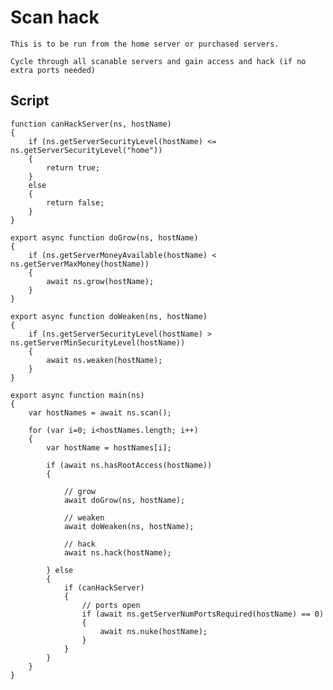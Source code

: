 # Scan hack

    This is to be run from the home server or purchased servers.
    
    Cycle through all scanable servers and gain access and hack (if no extra ports needed)
    
## Script

    function canHackServer(ns, hostName)
    {
        if (ns.getServerSecurityLevel(hostName) <= ns.getServerSecurityLevel("home"))
        {
            return true;
        }
        else
        {
            return false;
        }
    }

    export async function doGrow(ns, hostName)
    {
        if (ns.getServerMoneyAvailable(hostName) < ns.getServerMaxMoney(hostName))
        {
            await ns.grow(hostName);
        } 
    }

    export async function doWeaken(ns, hostName)
    {
        if (ns.getServerSecurityLevel(hostName) > ns.getServerMinSecurityLevel(hostName))
        {
            await ns.weaken(hostName);
        }
    }

    export async function main(ns) 
    {
        var hostNames = await ns.scan();

        for (var i=0; i<hostNames.length; i++)
        {
            var hostName = hostNames[i];
            
            if (await ns.hasRootAccess(hostName))
            {
                
                // grow
                await doGrow(ns, hostName);

                // weaken
                await doWeaken(ns, hostName);

                // hack
                await ns.hack(hostName);

            } else
            {
                if (canHackServer)
                {
                    // ports open
                    if (await ns.getServerNumPortsRequired(hostName) == 0)
                    {
                        await ns.nuke(hostName);
                    }
                }
            }
        }
    }